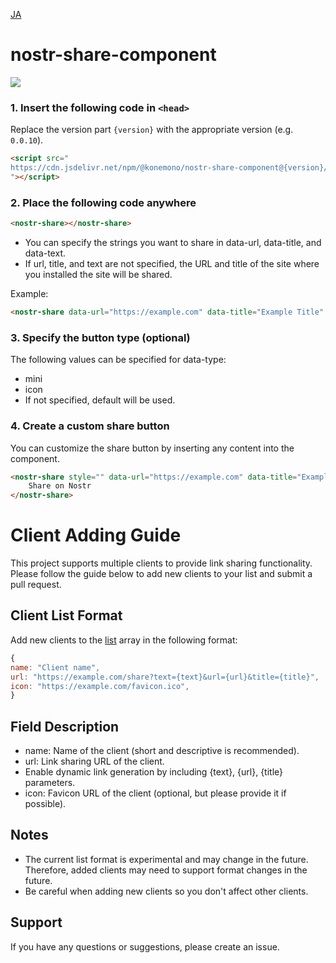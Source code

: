 
[JA](./README.md)
# nostr-share-component
[![](https://data.jsdelivr.com/v1/package/npm/@konemono/nostr-share-component/badge)](https://www.jsdelivr.com/package/npm/@konemono/nostr-share-component)

### 1. Insert the following code in `<head>`
Replace the version part `{version}` with the appropriate version (e.g. `0.0.10`).

   ```html
   <script src="
   https://cdn.jsdelivr.net/npm/@konemono/nostr-share-component@{version}/dist/nostr-share-component.min.js
   "></script>
   ```

### 2. Place the following code anywhere

```html
<nostr-share></nostr-share>
```

- You can specify the strings you want to share in data-url, data-title, and data-text.
- If url, title, and text are not specified, the URL and title of the site where you installed the site will be shared.


Example:
```html
<nostr-share data-url="https://example.com" data-title="Example Title" data-text="Example Text"></nostr-share>
```


### 3. Specify the button type (optional)
The following values ​​can be specified for data-type:
- mini
- icon
- If not specified, default will be used.


### 4. Create a custom share button
You can customize the share button by inserting any content into the component.

```html
<nostr-share style="" data-url="https://example.com" data-title="Example Title" data-text="Example Text">
    Share on Nostr
</nostr-share>
```


# Client Adding Guide

This project supports multiple clients to provide link sharing functionality. Please follow the guide below to add new clients to your list and submit a pull request.

## Client List Format

Add new clients to the [list](src/lib/list.ts) array in the following format:
```javascript
{
name: "Client name",
url: "https://example.com/share?text={text}&url={url}&title={title}",
icon: "https://example.com/favicon.ico",
}
```
## Field Description
- name: Name of the client (short and descriptive is recommended).
- url: Link sharing URL of the client.
- Enable dynamic link generation by including {text}, {url}, {title} parameters.
- icon: Favicon URL of the client (optional, but please provide it if possible).

## Notes
- The current list format is experimental and may change in the future. Therefore, added clients may need to support format changes in the future.
- Be careful when adding new clients so you don't affect other clients.

## Support
If you have any questions or suggestions, please create an issue.